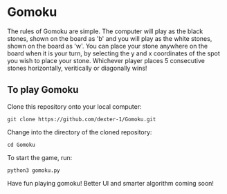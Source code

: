 # Gomoku
The rules of Gomoku are simple. The computer will play as the black stones, shown on the board as 'b' and you will play as the white stones, shown on the board as 'w'. You can place your stone anywhere on the board when it is your turn, by selecting the y and x coordinates of the spot you wish to place your stone. Whichever player places 5 consecutive stones horizontally, veritically or diagonally wins! 

## To play Gomoku
Clone this repository onto your local computer:

```
git clone https://github.com/dexter-1/Gomoku.git
```

Change into the directory of the cloned repository:

```
cd Gomoku
```

To start the game, run:
```
python3 gomoku.py
```

Have fun playing gomoku! Better UI and smarter algorithm coming soon!
